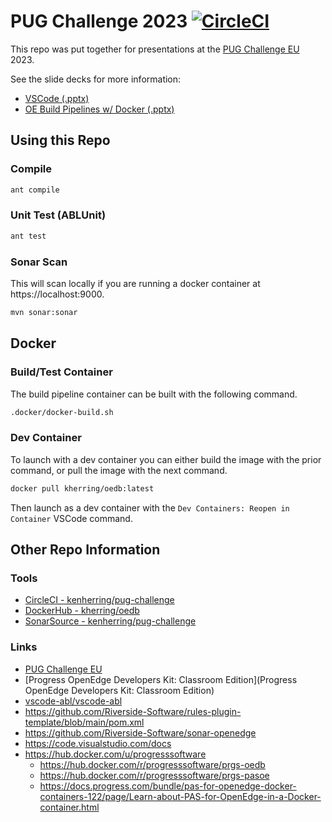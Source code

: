 # PUG Challenge 2023 [![CircleCI](https://dl.circleci.com/status-badge/img/gh/kenherring/pug-challenge/tree/main.svg?style=svg&circle-token=83b51698a6242b3f079aad6c2a78500eff4e4483)](https://dl.circleci.com/status-badge/redirect/gh/kenherring/pug-challenge/tree/main)

This repo was put together for presentations at the [PUG Challenge EU](https://pugchallenge.eu/) 2023.

See the slide decks for more information:

* [VSCode (.pptx)](docs/2023-09-21_VSCode.pptx)
* [OE Build Pipelines w/ Docker (.pptx)](docs/2023-09-22_OE-Build-Pipelines-w-Docker.pptx)

## Using this Repo

### Compile

```bash
ant compile
```

### Unit Test (ABLUnit)

```bash
ant test
```

### Sonar Scan

This will scan locally if you are running a docker container at https://localhost:9000.

```bash
mvn sonar:sonar
```

## Docker

### Build/Test Container

The build pipeline container can be built with the following command.

```bash
.docker/docker-build.sh
```

### Dev Container

To launch with a dev container you can either build the image with the prior command, or pull the image with the next command.

```bash
docker pull kherring/oedb:latest
```

Then launch as a dev container with the `Dev Containers: Reopen in Container` VSCode command.


## Other Repo Information

### Tools

* [CircleCI - kenherring/pug-challenge](https://app.circleci.com/pipelines/github/kenherring/pug-challenge)
* [DockerHub - kherring/oedb](https://hub.docker.com/r/kherring/oedb)
* [SonarSource - kenherring/pug-challenge](https://sonarcloud.io/project/overview?id=kenherring_pug-challenge)

### Links

* [PUG Challenge EU](https://pugchallenge.eu/)
* [Progress OpenEdge Developers Kit: Classroom Edition](Progress OpenEdge Developers Kit: Classroom Edition)
* [vscode-abl/vscode-abl](https://github.com/vscode-abl/vscode-abl)
* https://github.com/Riverside-Software/rules-plugin-template/blob/main/pom.xml
* https://github.com/Riverside-Software/sonar-openedge
* https://code.visualstudio.com/docs
* https://hub.docker.com/u/progresssoftware
  * https://hub.docker.com/r/progresssoftware/prgs-oedb
  * https://hub.docker.com/r/progresssoftware/prgs-pasoe
  * https://docs.progress.com/bundle/pas-for-openedge-docker-containers-122/page/Learn-about-PAS-for-OpenEdge-in-a-Docker-container.html
